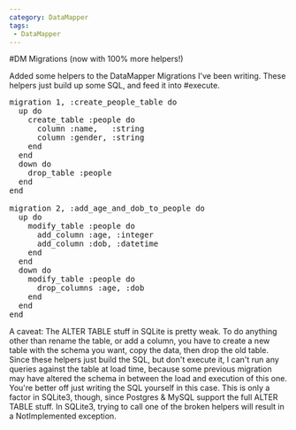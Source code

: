 ```yaml
---
category: DataMapper
tags:
 - DataMapper
---
```


#DM Migrations (now with 100% more helpers!)

Added some helpers to the DataMapper Migrations I've been writing. These helpers just build up some SQL, and feed it into #execute.

<pre lang="ruby">
migration 1, :create_people_table do
  up do
    create_table :people do
      column :name,   :string
      column :gender, :string
    end
  end
  down do
    drop_table :people
  end
end

migration 2, :add_age_and_dob_to_people do
  up do
    modify_table :people do
      add_column :age, :integer
      add_column :dob, :datetime
    end
  end
  down do
    modify_table :people do
      drop_columns :age, :dob
    end
  end
end
</pre>

A caveat: The ALTER TABLE stuff in SQLite is pretty weak. To do anything other than rename the table, or add a column, you have to create a new table with the schema you want, copy the data, then drop the old table. Since these helpers just build the SQL, but don't execute it, I can't run any queries against the table at load time, because some previous migration may have altered the schema in between the load and execution of this one. You're better off just writing the SQL yourself in this case. This is only a factor in SQLite3, though, since Postgres & MySQL support the full ALTER TABLE stuff. In SQLite3, trying to call one of the broken helpers will result in a NotImplemented exception.




